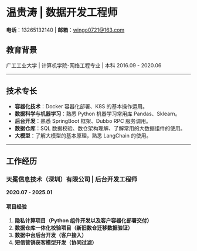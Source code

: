 # **温贵涛 | 数据开发工程师**  

**电话**：13265132140 | **邮箱**：wingo0721@163.com

## **教育背景**  
广工工业大学 | 计算机学院-网络工程专业 | 本科
2016.09 - 2020.06  

---
## **技术专长**  

- **容器化技术**：Docker 容器化部署、K8S 的基本操作运用。
- **数据科学与机器学习**：熟悉 Python 机器学习常用库 Pandas、Sklearn。
- **后台开发**：熟悉 SpringBoot 框架、Dubbo RPC 服务调用。
- **数据仓库**：SQL 数据校验、数仓架构理解、了解常用的大数据组件的使用。
- **大模型**：了解大模型的基本原理，熟悉 LangChain 的使用。

---

## **工作经历**  

### **天冕信息技术（深圳）有限公司 | 后台开发工程师**  
**2020.07 - 2025.01**  

#### **项目经验** 

1. **隐私计算项目（Python 组件开发以及客户容器化部署交付）**
2. **数据仓库一体化校验项目（新旧数仓迁移数据验证）**
3. **数据中台后台开发（客户接入）**
4. **短信营销获客模型开发（协同过滤）**  